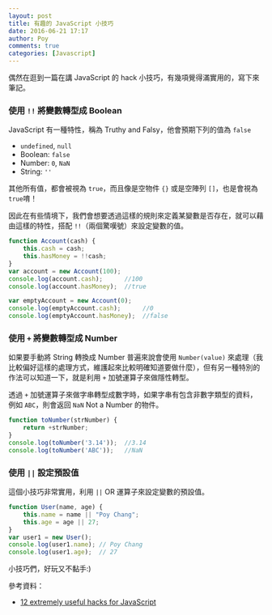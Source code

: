```yaml
---
layout: post
title: 有趣的 JavaScript 小技巧
date: 2016-06-21 17:17
author: Poy
comments: true
categories: [Javascript]
---
```

偶然在逛到一篇在講 JavaScript 的 hack 小技巧，有幾項覺得滿實用的，寫下來筆記。

### 使用 `!!` 將變數轉型成 Boolean

JavaScript 有一種特性，稱為 Truthy and Falsy，他會預期下列的值為 `false`

* `undefined`, `null`
* Boolean: `false`
* Number: `0`, `NaN`
* String: `''`

其他所有值，都會被視為 `true`，而且像是空物件 `{}` 或是空陣列 `[]`，也是會視為 `true`唷！

因此在有些情境下，我們會想要透過這樣的規則來定義某變數是否存在，就可以藉由這樣的特性，搭配 `!!`（兩個驚嘆號）來設定變數的值。

```javascript
function Account(cash) {
    this.cash = cash;
    this.hasMoney = !!cash;
}
var account = new Account(100);
console.log(account.cash);      //100
console.log(account.hasMoney);  //true

var emptyAccount = new Account(0);
console.log(emptyAccount.cash);      //0
console.log(emptyAccount.hasMoney);  //false
```

### 使用 `+` 將變數轉型成 Number

如果要手動將 String 轉換成 Number 普遍來說會使用 `Number(value)` 來處理（我比較偏好這樣的處理方式，維護起來比較明確知道要做什麼），但有另一種特別的作法可以知道一下，就是利用 `+` 加號運算子來做隱性轉型。

透過 `+` 加號運算子來做字串轉型成數字時，如果字串有包含非數字類型的資料，例如 `ABC`，則會返回 `NaN` Not a Number 的物件。

```javascript
function toNumber(strNumber) {
    return +strNumber;
}
console.log(toNumber('3.14'));  //3.14
console.log(toNumber('ABC'));   //NaN
```

### 使用 `||` 設定預設值

這個小技巧非常實用，利用 `||` OR 運算子來設定變數的預設值。

```javascript
function User(name, age) {
    this.name = name || "Poy Chang";
    this.age = age || 27;
}
var user1 = new User();
console.log(user1.name); // Poy Chang
console.log(user1.age);  // 27
```

小技巧們，好玩又不黏手:)

參考資料：

* [12 extremely useful hacks for JavaScript](https://blog.jscrambler.com/12-extremely-useful-hacks-for-javascript/?utm_source=javascriptweekly&utm_medium=email)